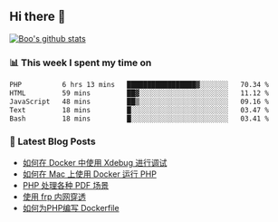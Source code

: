## Hi there 👋

[![Boo's github stats](https://github-readme-stats.vercel.app/api?username=0xAiKang)](https://github.com/anuraghazra/github-readme-stats)

<!-- [![Most Used Langs](https://github-readme-stats.vercel.app/api/top-langs/?username=0xAiKang)](https://github.com/anuraghazra/github-readme-stats) -->

### 📊 This week I spent my time on
<!--START_SECTION:waka-->

```txt
PHP          6 hrs 13 mins   █████████████████▓░░░░░░░   70.34 %
HTML         59 mins         ██▓░░░░░░░░░░░░░░░░░░░░░░   11.12 %
JavaScript   48 mins         ██▒░░░░░░░░░░░░░░░░░░░░░░   09.16 %
Text         18 mins         █░░░░░░░░░░░░░░░░░░░░░░░░   03.47 %
Bash         18 mins         █░░░░░░░░░░░░░░░░░░░░░░░░   03.41 %
```

<!--END_SECTION:waka-->

### 📕 Latest Blog Posts
<!-- BLOG-POST-LIST:START -->
- [如何在 Docker 中使用 Xdebug 进行调试](https://www.0x2beace.com/how-to-debug-with-xdebug-in-docker/)
- [如何在 Mac 上使用 Docker 运行 PHP](https://www.0x2beace.com/how-to-run-php-with-docker-on-mac/)
- [PHP 处理各种 PDF 场景](https://www.0x2beace.com/php-handles-various-pdf-scenarios/)
- [使用 frp 内网穿透](https://www.0x2beace.com/use-the-frp-intranet-to-penetrate/)
- [如何为PHP编写 Dockerfile](https://www.0x2beace.com/how-to-write-dockerfile-for-php/)
<!-- BLOG-POST-LIST:END -->

